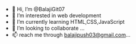 - 👋 Hi, I’m @BalajiGit07
- 👀 I’m interested in web development
- 🌱 I’m currently learning HTML,CSS,JavaScript
- 💞️ I’m looking to collaborate  ...
- 📫  reach me through balajipush03@gmail.com...
  

<!---
BalajiGit07/BalajiGit07 is a ✨ special ✨ repository because its `README.md` (this file) appears on your GitHub profile.
You can click the Preview link to take a look at your changes.
--->
